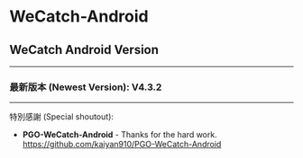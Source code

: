 # WeCatch-Android

## WeCatch Android Version
---
### 最新版本 (Newest Version): V4.3.2
---

特別感謝 (Special shoutout):

* **PGO-WeCatch-Android** - Thanks for the hard work.
https://github.com/kaiyan910/PGO-WeCatch-Android
